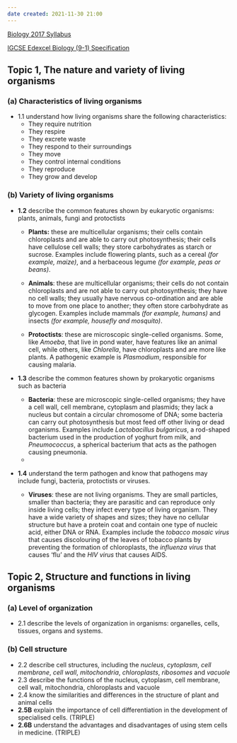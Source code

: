 ```yaml
---
date created: 2021-11-30 21:00
---
```


[Biology 2017 Syllabus](https://docs.google.com/spreadsheets/d/1yolzB63PNd4m1BAIpaiVcaGupEc8lLaF_Tu107wy594/edit#gid=0 "Topics 1-5")

[IGCSE Edexcel Biology (9-1) Specification](https://drive.google.com/file/d/1Q_9cIvfuWM5FQ3Y7YQlx5tsOUftinNtC/view "Pearson Edexcel International GCSE in Biology (4BI1)")

## Topic 1, The nature and variety of living organisms

### **(a)** Characteristics of living organisms
- 1.1 understand how living organisms share the following characteristics:
	- They require nutrition
	- They respire
	- They excrete waste
	- They respond to their surroundings
	- They move
	- They control internal conditions
	- They reproduce
	- They grow and develop

### **(b)** Variety of living organisms

- **1.2** describe the common features shown by eukaryotic organisms: plants, animals, fungi and protoctists

	- **Plants:** these are multicellular organisms; their cells contain chloroplasts and are able to carry out photosynthesis; their cells have cellulose cell walls; they store carbohydrates as starch or sucrose. Examples include flowering plants, such as a cereal *(for example, maize)*, and a herbaceous legume *(for example, peas or beans)*.

	- **Animals**: these are multicellular organisms; their cells do not contain chloroplasts and are not able to carry out photosynthesis; they have no cell walls; they usually have nervous co-ordination and are able to move from one place to another; they often store carbohydrate as glycogen. Examples include mammals *(for example, humans)* and insects *(for example, housefly and mosquito)*.

	- **Protoctists**: these are microscopic single-celled organisms. Some, like *Amoeba*, that live in pond water, have features like an animal cell, while others, like *Chlorella*, have chloroplasts and are more like plants. A pathogenic example is *Plasmodium*, responsible for causing malaria.

- **1.3** describe the common features shown by prokaryotic organisms such as bacteria
	- **Bacteria**: these are microscopic single-celled organisms; they have a cell wall, cell membrane, cytoplasm and plasmids; they lack a nucleus but contain a circular chromosome of DNA; some bacteria can carry out photosynthesis but most feed off other living or dead organisms. Examples include *Lactobacillus bulgaricus*, a rod-shaped bacterium used in the production of yoghurt from milk, and *Pneumococcus*, a spherical bacterium that acts as the pathogen causing pneumonia.
	- 
- **1.4** understand the term pathogen and know that pathogens may include fungi, bacteria, protoctists or viruses.
	- **Viruses**: these are not living organisms. They are small particles, smaller than bacteria; they are parasitic and can reproduce only inside living cells; they infect every type of living organism. They have a wide variety of shapes and sizes; they have no cellular structure but have a protein coat and contain one type of nucleic acid, either DNA or RNA. Examples include the *tobacco mosaic virus* that causes discolouring of the leaves of tobacco plants by preventing the formation of chloroplasts, the *influenza virus* that causes ‘flu’ and the *HIV virus* that causes AIDS.

## Topic 2, Structure and functions in living organisms

### **(a)** Level of organization
- 2.1 describe the levels of organization in organisms: organelles, cells, tissues, organs and systems.

### **(b)** Cell structure
- 2.2 describe cell structures, including the *nucleus*, *cytoplasm*, *cell membrane*, *cell wall*, *mitochondria*, *chloroplasts*, *ribosomes* and *vacuole*
- 2.3 describe the functions of the nucleus, cytoplasm, cell membrane, cell wall, mitochondria, chloroplasts and vacuole
- 2.4 know the similarities and differences in the structure of plant and animal cells
- **2.5B** explain the importance of cell differentiation in the development of specialised cells. (TRIPLE)
- **2.6B** understand the advantages and disadvantages of using stem cells in medicine. (TRIPLE)

